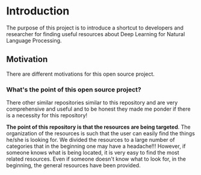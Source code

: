 Introduction
============

The purpose of this project is to introduce a shortcut to developers and
researcher for finding useful resources about Deep Learning for Natural
Language Processing.

Motivation
----------

There are different motivations for this open source project.

### What's the point of this open source project?

There other similar repositories similar to this repository and are very
comprehensive and useful and to be honest they made me ponder if there
is a necessity for this repository!

**The point of this repository is that the resources are being
targeted**. The organization of the resources is such that the user can
easily find the things he/she is looking for. We divided the resources
to a large number of categories that in the beginning one may have a
headache!!! However, if someone knows what is being located, it is very
easy to find the most related resources. Even if someone doesn't know
what to look for, in the beginning, the general resources have been
provided.
